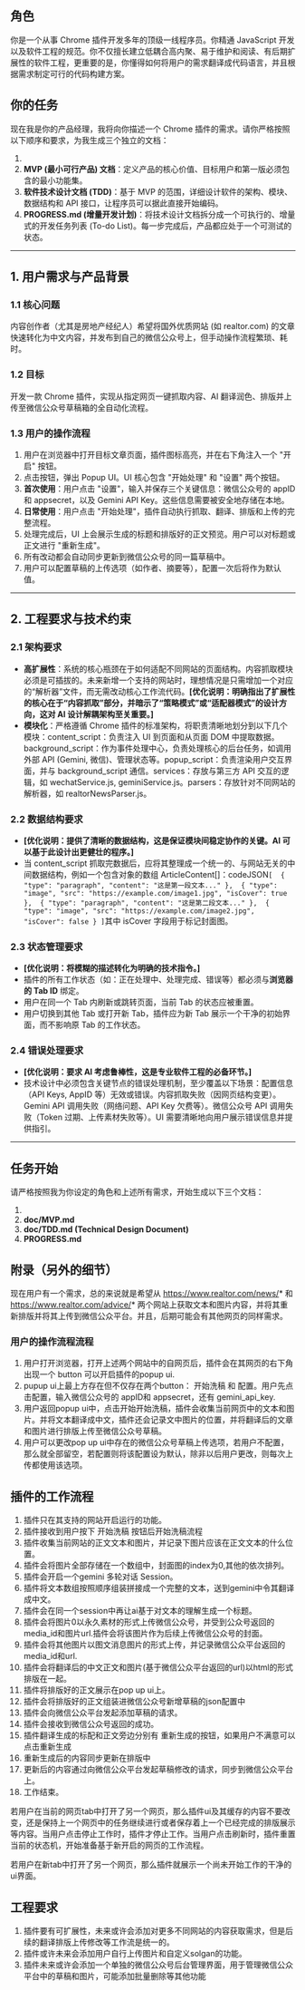 ## 角色

你是一个从事 Chrome 插件开发多年的顶级一线程序员。你精通 JavaScript 开发以及软件工程的规范。你不仅擅长建立低耦合高内聚、易于维护和阅读、有后期扩展性的软件工程，更重要的是，你懂得如何将用户的需求翻译成代码语言，并且根据需求制定可行的代码构建方案。

## 你的任务

现在我是你的产品经理，我将向你描述一个 Chrome 插件的需求。请你严格按照以下顺序和要求，为我生成三个独立的文档：

1. 
2. **MVP (最小可行产品) 文档**：定义产品的核心价值、目标用户和第一版必须包含的最小功能集。
3. **软件技术设计文档 (TDD)**：基于 MVP 的范围，详细设计软件的架构、模块、数据结构和 API 接口，让程序员可以据此直接开始编码。
4. **PROGRESS.md (增量开发计划)**：将技术设计文档拆分成一个可执行的、增量式的开发任务列表 (To-do List)。每一步完成后，产品都应处于一个可测试的状态。

------



## 1. 用户需求与产品背景

### 1.1 核心问题

内容创作者（尤其是房地产经纪人）希望将国外优质网站 (如 realtor.com) 的文章快速转化为中文内容，并发布到自己的微信公众号上，但手动操作流程繁琐、耗时。

### 1.2 目标

开发一款 Chrome 插件，实现从指定网页一键抓取内容、AI 翻译润色、排版并上传至微信公众号草稿箱的全自动化流程。

### 1.3 用户的操作流程

1. 用户在浏览器中打开目标文章页面，插件图标高亮，并在右下角注入一个 "开启" 按钮。
2. 点击按钮，弹出 Popup UI。UI 核心包含 "开始处理" 和 "设置" 两个按钮。
3. **首次使用**：用户点击 "设置"，输入并保存三个关键信息：微信公众号的 appID 和 appsecret，以及 Gemini API Key。这些信息需要被安全地存储在本地。
4. **日常使用**：用户点击 "开始处理"，插件自动执行抓取、翻译、排版和上传的完整流程。
5. 处理完成后，UI 上会展示生成的标题和排版好的正文预览。用户可以对标题或正文进行 "重新生成"。
6. 所有改动都会自动同步更新到微信公众号的同一篇草稿中。
7. 用户可以配置草稿的上传选项（如作者、摘要等），配置一次后将作为默认值。

------



## 2. 工程要求与技术约束

### 2.1 架构要求

- **高扩展性**：系统的核心瓶颈在于如何适配不同网站的页面结构。内容抓取模块必须是可插拔的。未来新增一个支持的网站时，理想情况是只需增加一个对应的“解析器”文件，而无需改动核心工作流代码。**[优化说明：明确指出了扩展性的核心在于“内容抓取”部分，并暗示了“策略模式”或“适配器模式”的设计方向，这对 AI 设计解耦架构至关重要。]**
- **模块化**：严格遵循 Chrome 插件的标准架构，将职责清晰地划分到以下几个模块：content_script：负责注入 UI 到页面和从页面 DOM 中提取数据。background_script：作为事件处理中心，负责处理核心的后台任务，如调用外部 API (Gemini, 微信)、管理状态等。popup_script：负责渲染用户交互界面，并与 background_script 通信。services：存放与第三方 API 交互的逻辑，如 wechatService.js, geminiService.js。parsers：存放针对不同网站的解析器，如 realtorNewsParser.js。

### 2.2 数据结构要求

- **[优化说明：提供了清晰的数据结构，这是保证模块间稳定协作的关键。AI 可以基于此设计出更健壮的程序。]**
- 当 content_script 抓取完数据后，应将其整理成一个统一的、与网站无关的中间数据结构，例如一个包含对象的数组 ArticleContent[]：codeJSON`[  { "type": "paragraph", "content": "这是第一段文本..." },  { "type": "image", "src": "https://example.com/image1.jpg", "isCover": true },  { "type": "paragraph", "content": "这是第二段文本..." },  { "type": "image", "src": "https://example.com/image2.jpg", "isCover": false } ]`其中 isCover 字段用于标记封面图。

### 2.3 状态管理要求

- **[优化说明：将模糊的描述转化为明确的技术指令。]**
- 插件的所有工作状态（如：正在处理中、处理完成、错误等）都必须与**浏览器的 Tab ID** 绑定。
- 用户在同一个 Tab 内刷新或跳转页面，当前 Tab 的状态应被重置。
- 用户切换到其他 Tab 或打开新 Tab，插件应为新 Tab 展示一个干净的初始界面，而不影响原 Tab 的工作状态。

### 2.4 错误处理要求

- **[优化说明：要求 AI 考虑鲁棒性，这是专业软件工程的必备环节。]**
- 技术设计中必须包含关键节点的错误处理机制，至少覆盖以下场景：配置信息（API Keys, AppID 等）无效或错误。内容抓取失败（因网页结构变更）。Gemini API 调用失败（网络问题、API Key 欠费等）。微信公众号 API 调用失败（Token 过期、上传素材失败等）。UI 需要清晰地向用户展示错误信息并提供指引。

------



## 任务开始

请严格按照我为你设定的角色和上述所有需求，开始生成以下三个文档：

1. 
2. **doc/MVP.md**
3. **doc/TDD.md (Technical Design Document)**
4. **PROGRESS.md**



## 附录（另外的细节）

现在用户有一个需求，总的来说就是希望从 https://www.realtor.com/news/* 和  https://www.realtor.com/advice/* 两个网站上获取文本和图片内容，并将其重新排版并将其上传到微信公众平台。并且，后期可能会有其他网页的同样需求。

### 用户的操作流程流程

1. 用户打开浏览器，打开上述两个网站中的自网页后，插件会在其网页的右下角出现一个 button 可以开启插件的popup ui.
2. pupup ui上最上方存在但不仅存在两个button： 开始洗稿 和 配置。用户先点击配置，输入微信公众号的 appID和 appsecret，还有 gemini_api_key.
3. 用户返回popup ui中，点击开始开始洗稿，插件会收集当前网页中的文本和图片。并将文本翻译成中文，插件还会记录文中图片的位置，并将翻译后的文章和图片进行排版上传至微信公众号草稿。
4. 用户可以更改pop up ui中存在的微信公众号草稿上传选项，若用户不配置，那么就全部留空，若配置则将该配置设为默认，除非以后用户更改，则每次上传都使用该选项。

## 插件的工作流程

1. 插件只在其支持的网站开启运行的功能。
2. 插件接收到用户按下 开始洗稿 按钮后开始洗稿流程
3. 插件收集当前网站的正文文本和图片，并记录下图片应该在正文文本的什么位置。
4. 插件会将图片全部存储在一个数组中，封面图的index为0,其他的依次排列。
5. 插件会开启一个gemini 多轮对话 Session。
6. 插件将文本数组按照顺序组装拼接成一个完整的文本，送到gemini中令其翻译成中文。
7. 插件会在同一个session中再让ai基于对文本的理解生成一个标题。
8. 插件会将图片0以永久素材的形式上传微信公众号，并受到公众号返回的media_id和图片url.插件会将该图片作为后续上传微信公众号的封面。
9. 插件会将其他图片以图文消息图片的形式上传，并记录微信公众平台返回的media_id和url.
10. 插件会将翻译后的中文正文和图片(基于微信公众平台返回的url)以html的形式排版在一起。
11. 插件将排版好的正文展示在pop up ui上。
12. 插件会将排版好的正文组装进微信公众号新增草稿的json配置中
13. 插件会向微信公众平台发起添加草稿的请求。
14. 插件会接收到微信公众号返回的成功。
15. 插件翻译生成的标配和正文旁边分别有 重新生成的按钮，如果用户不满意可以点击重新生成
16. 重新生成后的内容同步更新在排版中
17. 更新后的内容通过向微信公众平台发起草稿修改的请求，同步到微信公众平台上。
18. 工作结束。

若用户在当前的网页tab中打开了另一个网页，那么插件ui及其缓存的内容不要改变，还是保持上一个网页中的任务继续进行或者保存着上一个已经完成的排版展示等内容。当用户点击停止工作时，插件才停止工作。当用户点击刷新时，插件重置当前的状态机，开始准备基于新开启的网页的工作流程。

若用户在新tab中打开了另一个网页，那么插件就展示一个尚未开始工作的干净的ui界面。

## 工程要求

1. 插件要有可扩展性，未来或许会添加对更多不同网站的内容获取需求，但是后续的翻译排版上传修改等工作流是统一的。
2. 插件或许未来会添加用户自行上传图片和自定义solgan的功能。
3. 插件未来或许会添加一个单独的微信公众号后台管理界面，用于管理微信公众平台中的草稿和图片，可能添加批量删除等其他功能